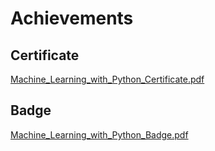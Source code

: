 

# Achievements
## Certificate
[Machine_Learning_with_Python_Certificate.pdf](https://prod-files-secure.s3.us-west-2.amazonaws.com/03e82b26-cccb-4906-bb56-adabcbdc0655/0f35a87e-0c16-48ac-af62-4e4cc34c6a19/Machine_Learning_with_Python_Certificate.pdf?X-Amz-Algorithm=AWS4-HMAC-SHA256&X-Amz-Content-Sha256=UNSIGNED-PAYLOAD&X-Amz-Credential=ASIAZI2LB4664CNDILHM%2F20250208%2Fus-west-2%2Fs3%2Faws4_request&X-Amz-Date=20250208T141219Z&X-Amz-Expires=3600&X-Amz-Security-Token=IQoJb3JpZ2luX2VjEHQaCXVzLXdlc3QtMiJGMEQCIA0q0eDeFgE36G5dbG3SG4qUUjEwxJFy%2FkyMKuWyyyXLAiAs6iOVFhiJZghnFoJf2LMGg8tYFjOCHZwOSR9UU7yu2iqIBAiN%2F%2F%2F%2F%2F%2F%2F%2F%2F%2F8BEAAaDDYzNzQyMzE4MzgwNSIMJ79HX2B2eqRGGaUXKtwDu6ZcuNhGQ52Nk3RyoNLQHk9nNnDeDa02yXIAIRY3dXV2D8aYS1XawJ6TMAarmCVAFbqXFsAhTlzK8X%2F07YqIsiJm7HAHgGUL%2Bf7DllJFOfe0QLj6Z1cieoBcXUjIgz3%2FjYYm0g0zwAcUNMj5jalNhbBRkxVUzW8ZX12Es9Ud9%2FOAGrYriAWPr619CVoN05aKIehtEHvt8WKn9pxJNNGBBKC5ElD8IJvF2Z6KwSdLLL43sa6tGcNAu2XTgprkx3kkmsX30cGqd66blLiNkWvFj8oGFwukUodObtuDMtMLiNyWCaqFSyySdXBPhjNY40UwkGuXW8B3hP4a4Cz7D5NydnB0XWy6KMdz93p64puWkWDCcG1cvT9QS%2F3CZS3bD1569HLW%2B%2BOE75HkUUjsIJFFJlv5FPlqdZjt6Z%2BaboiSn1msuWfbGcAG2t4zvaxSdRUb0bUY6O5NRmHJnLgplaNeHyXt4benwDltLYnVdrnB%2Ba5qdJdribbn17cC5Qp%2BdYg2rSulmHoyk3HrGm8f1OTFlhkayZpPbdWj6HEYqnHSWwUErm6gaKQl0L%2BVbE6rbhdZLW4bo8BwrYbwAShW5MX3dKQl1FbSjbAnR1Fy7GnqfJeJCJr1aMLu44Y7gMcwooWdvQY6pgHPy9UDoi4eYrjacFhnFYawthS9WZ%2BmHH95s9or6mcKiO7XmRskn3PCwSLoDKxEieRLAN3d0Q8D0uqUqxq2%2FxiwIIM%2FEl89jPb5bbXg1EgBjJmgrzRrR5CHFwMjOWtliWRf0FSV3ZEGNxohia9Qb8Ld9hwZ0hCjewdu2CJJNiwXrfQHdK5PRd%2FOiw8kcXYGNZBY8ItrG7ZbvyGELK2paLiYtwyoeJH0&X-Amz-Signature=b8ccef9dcd45a73b474cb8c2c305aafc14cc9aa99f2ade52b2ff28f21887fc4d&X-Amz-SignedHeaders=host&x-id=GetObject)
## Badge
[Machine_Learning_with_Python_Badge.pdf](https://prod-files-secure.s3.us-west-2.amazonaws.com/03e82b26-cccb-4906-bb56-adabcbdc0655/ff622a22-73d6-44e3-9c7b-e89a8e61b7aa/Machine_Learning_with_Python_Badge.pdf?X-Amz-Algorithm=AWS4-HMAC-SHA256&X-Amz-Content-Sha256=UNSIGNED-PAYLOAD&X-Amz-Credential=ASIAZI2LB4664CNDILHM%2F20250208%2Fus-west-2%2Fs3%2Faws4_request&X-Amz-Date=20250208T141219Z&X-Amz-Expires=3600&X-Amz-Security-Token=IQoJb3JpZ2luX2VjEHQaCXVzLXdlc3QtMiJGMEQCIA0q0eDeFgE36G5dbG3SG4qUUjEwxJFy%2FkyMKuWyyyXLAiAs6iOVFhiJZghnFoJf2LMGg8tYFjOCHZwOSR9UU7yu2iqIBAiN%2F%2F%2F%2F%2F%2F%2F%2F%2F%2F8BEAAaDDYzNzQyMzE4MzgwNSIMJ79HX2B2eqRGGaUXKtwDu6ZcuNhGQ52Nk3RyoNLQHk9nNnDeDa02yXIAIRY3dXV2D8aYS1XawJ6TMAarmCVAFbqXFsAhTlzK8X%2F07YqIsiJm7HAHgGUL%2Bf7DllJFOfe0QLj6Z1cieoBcXUjIgz3%2FjYYm0g0zwAcUNMj5jalNhbBRkxVUzW8ZX12Es9Ud9%2FOAGrYriAWPr619CVoN05aKIehtEHvt8WKn9pxJNNGBBKC5ElD8IJvF2Z6KwSdLLL43sa6tGcNAu2XTgprkx3kkmsX30cGqd66blLiNkWvFj8oGFwukUodObtuDMtMLiNyWCaqFSyySdXBPhjNY40UwkGuXW8B3hP4a4Cz7D5NydnB0XWy6KMdz93p64puWkWDCcG1cvT9QS%2F3CZS3bD1569HLW%2B%2BOE75HkUUjsIJFFJlv5FPlqdZjt6Z%2BaboiSn1msuWfbGcAG2t4zvaxSdRUb0bUY6O5NRmHJnLgplaNeHyXt4benwDltLYnVdrnB%2Ba5qdJdribbn17cC5Qp%2BdYg2rSulmHoyk3HrGm8f1OTFlhkayZpPbdWj6HEYqnHSWwUErm6gaKQl0L%2BVbE6rbhdZLW4bo8BwrYbwAShW5MX3dKQl1FbSjbAnR1Fy7GnqfJeJCJr1aMLu44Y7gMcwooWdvQY6pgHPy9UDoi4eYrjacFhnFYawthS9WZ%2BmHH95s9or6mcKiO7XmRskn3PCwSLoDKxEieRLAN3d0Q8D0uqUqxq2%2FxiwIIM%2FEl89jPb5bbXg1EgBjJmgrzRrR5CHFwMjOWtliWRf0FSV3ZEGNxohia9Qb8Ld9hwZ0hCjewdu2CJJNiwXrfQHdK5PRd%2FOiw8kcXYGNZBY8ItrG7ZbvyGELK2paLiYtwyoeJH0&X-Amz-Signature=24b25b4dc56f109cda7c1b3dee4ffd0e514b42cfbf28bde0730586aee52ffbde&X-Amz-SignedHeaders=host&x-id=GetObject)